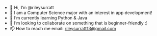 - 👋 Hi, I’m @rileysurratt
- 👀 I am a Computer Science major with an interest in app development!
- 🌱 I’m currently learning Python & Java 
- 💞️ I’m looking to collaborate on something that is beginner-friendly :) 
- 📫 How to reach me email: rileysurratt13@gmail.com

<!---
rileysurratt/rileysurratt is a ✨ special ✨ repository because its `README.md` (this file) appears on your GitHub profile.
You can click the Preview link to take a look at your changes.
--->

